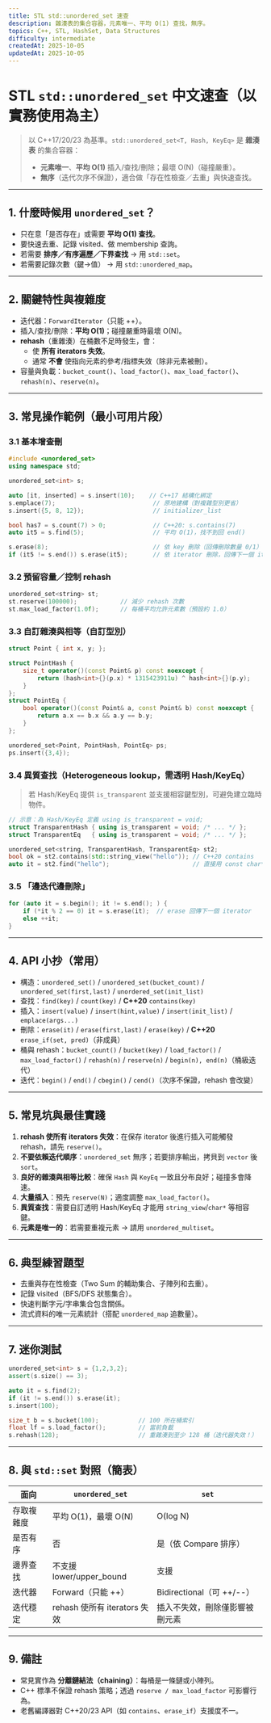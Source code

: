 ```yaml
---
title: STL std::unordered_set 速查
description: 雜湊表的集合容器，元素唯一、平均 O(1) 查找，無序。
topics: C++, STL, HashSet, Data Structures
difficulty: intermediate
createdAt: 2025-10-05
updatedAt: 2025-10-05
---
```


# STL `std::unordered_set` 中文速查（以實務使用為主）

> 以 C++17/20/23 為基準。`std::unordered_set<T, Hash, KeyEq>` 是 **雜湊表** 的集合容器：
> - **元素唯一**、**平均 O(1)** 插入/查找/刪除；最壞 O(N)（碰撞嚴重）。
> - **無序**（迭代次序不保證），適合做「存在性檢查／去重」與快速查找。

---

## 1. 什麼時候用 `unordered_set`？
- 只在意「是否存在」或需要 **平均 O(1) 查找**。
- 要快速去重、記錄 visited、做 membership 查詢。
- 若需要 **排序／有序遍歷／下界查找** → 用 `std::set`。
- 若需要記錄次數（鍵→值） → 用 `std::unordered_map`。

---

## 2. 關鍵特性與複雜度
- 迭代器：`ForwardIterator`（只能 ++）。
- 插入/查找/刪除：**平均 O(1)**；碰撞嚴重時最壞 O(N)。
- **rehash**（重雜湊）在桶數不足時發生，會：
  - 使 **所有 iterators 失效**。
  - 通常 **不會** 使指向元素的參考/指標失效（除非元素被刪）。
- 容量與負載：`bucket_count()`、`load_factor()`、`max_load_factor()`、`rehash(n)`、`reserve(n)`。

---

## 3. 常見操作範例（最小可用片段）

### 3.1 基本增查刪
```cpp
#include <unordered_set>
using namespace std;

unordered_set<int> s;

auto [it, inserted] = s.insert(10);    // C++17 結構化綁定
s.emplace(7);                           // 原地建構（對複雜型別更省）
s.insert({5, 8, 12});                   // initializer_list

bool has7 = s.count(7) > 0;             // C++20: s.contains(7)
auto it5 = s.find(5);                   // 平均 O(1)，找不到回 end()

s.erase(8);                             // 依 key 刪除（回傳刪除數量 0/1）
if (it5 != s.end()) s.erase(it5);       // 依 iterator 刪除，回傳下一個 iterator
```

### 3.2 預留容量／控制 rehash
```cpp
unordered_set<string> st;
st.reserve(100000);            // 減少 rehash 次數
st.max_load_factor(1.0f);      // 每桶平均允許元素數（預設約 1.0）
```

### 3.3 自訂雜湊與相等（自訂型別）
```cpp
struct Point { int x, y; };

struct PointHash {
    size_t operator()(const Point& p) const noexcept {
        return (hash<int>{}(p.x) * 1315423911u) ^ hash<int>{}(p.y);
    }
};
struct PointEq {
    bool operator()(const Point& a, const Point& b) const noexcept {
        return a.x == b.x && a.y == b.y;
    }
};

unordered_set<Point, PointHash, PointEq> ps;
ps.insert({3,4});
```

### 3.4 異質查找（Heterogeneous lookup，需透明 Hash/KeyEq）
> 若 Hash/KeyEq 提供 `is_transparent` 並支援相容鍵型別，可避免建立臨時物件。
```cpp
// 示意：為 Hash/KeyEq 定義 using is_transparent = void;
struct TransparentHash { using is_transparent = void; /* ... */ };
struct TransparentEq   { using is_transparent = void; /* ... */ };

unordered_set<string, TransparentHash, TransparentEq> st2;
bool ok = st2.contains(std::string_view("hello")); // C++20 contains
auto it = st2.find("hello");                       // 直接用 const char*
```

### 3.5 「邊迭代邊刪除」
```cpp
for (auto it = s.begin(); it != s.end(); ) {
    if (*it % 2 == 0) it = s.erase(it);  // erase 回傳下一個 iterator
    else ++it;
}
```

---

## 4. API 小抄（常用）
- 構造：`unordered_set()` / `unordered_set(bucket_count)` / `unordered_set(first,last)` / `unordered_set(init_list)`
- 查找：`find(key)` / `count(key)` / **C++20** `contains(key)`
- 插入：`insert(value)` / `insert(hint,value)` / `insert(init_list)` / `emplace(args...)`
- 刪除：`erase(it)` / `erase(first,last)` / `erase(key)` / **C++20** `erase_if(set, pred)`（非成員）
- 桶與 rehash：`bucket_count()` / `bucket(key)` / `load_factor()` / `max_load_factor()` / `rehash(n)` / `reserve(n)` / `begin(n), end(n)`（桶級迭代）
- 迭代：`begin()` / `end()` / `cbegin()` / `cend()`（次序不保證，rehash 會改變）

---

## 5. 常見坑與最佳實踐
1. **rehash 使所有 iterators 失效**：在保存 iterator 後進行插入可能觸發 rehash，請先 `reserve()`。
2. **不要依賴迭代順序**：`unordered_set` 無序；若要排序輸出，拷貝到 `vector` 後 `sort`。
3. **良好的雜湊與相等比較**：確保 `Hash` 與 `KeyEq` 一致且分布良好；碰撞多會降速。
4. **大量插入**：預先 `reserve(N)`；適度調整 `max_load_factor()`。
5. **異質查找**：需要自訂透明 Hash/KeyEq 才能用 `string_view`/`char*` 等相容鍵。
6. **元素是唯一的**：若需要重複元素 → 請用 `unordered_multiset`。

---

## 6. 典型練習題型
- 去重與存在性檢查（Two Sum 的輔助集合、子陣列和去重）。
- 記錄 visited（BFS/DFS 狀態集合）。
- 快速判斷字元/字串集合包含關係。
- 流式資料的唯一元素統計（搭配 `unordered_map` 追數量）。

---

## 7. 迷你測試
```cpp
unordered_set<int> s = {1,2,3,2};
assert(s.size() == 3);

auto it = s.find(2);
if (it != s.end()) s.erase(it);
s.insert(100);

size_t b = s.bucket(100);           // 100 所在桶索引
float lf = s.load_factor();         // 當前負載
s.rehash(128);                      // 重雜湊到至少 128 桶（迭代器失效！）
```

---

## 8. 與 `std::set` 對照（簡表）
| 面向 | `unordered_set` | `set` |
|---|---|---|
| 存取複雜度 | 平均 O(1)，最壞 O(N) | O(log N) |
| 是否有序 | 否 | 是（依 Compare 排序） |
| 邊界查找 | 不支援 lower/upper_bound | 支援 |
| 迭代器 | Forward（只能 ++） | Bidirectional（可 ++/--） |
| 迭代穩定 | rehash 使所有 iterators 失效 | 插入不失效，刪除僅影響被刪元素 |

---

## 9. 備註
- 常見實作為 **分離鏈結法（chaining）**：每桶是一條鏈或小陣列。
- C++ 標準不保證 rehash 策略；透過 `reserve / max_load_factor` 可影響行為。
- 老舊編譯器對 C++20/23 API（如 `contains`、`erase_if`）支援度不一。

